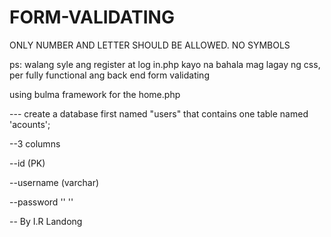 # FORM-VALIDATING
ONLY NUMBER AND LETTER SHOULD BE ALLOWED. NO SYMBOLS

ps: walang syle ang register at log in.php kayo na bahala mag lagay ng css, per fully functional ang back end form validating

using bulma framework for the home.php

--- create a database first named "users" that contains one table named 'acounts';


--3 columns


--id (PK)


--username (varchar)


--password ''    ''


-- By I.R Landong
